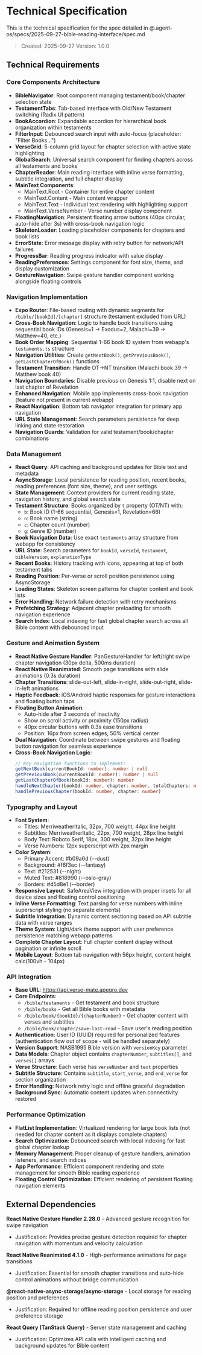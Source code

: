 # Technical Specification

This is the technical specification for the spec detailed in @.agent-os/specs/2025-09-27-bible-reading-interface/spec.md

> Created: 2025-09-27
> Version: 1.0.0

## Technical Requirements

### Core Components Architecture
- **BibleNavigator**: Root component managing testament/book/chapter selection state
- **TestamentTabs**: Tab-based interface with Old/New Testament switching (Radix UI pattern)
- **BookAccordion**: Expandable accordion for hierarchical book organization within testaments
- **FilterInput**: Debounced search input with auto-focus (placeholder: "Filter Books...")
- **VerseGrid**: 5-column grid layout for chapter selection with active state highlighting
- **GlobalSearch**: Universal search component for finding chapters across all testaments and books
- **ChapterReader**: Main reading interface with inline verse formatting, subtitle integration, and full chapter display
- **MainText Components**:
  - MainText.Root - Container for entire chapter content
  - MainText.Content - Main content wrapper
  - MainText.Text - Individual text rendering with highlighting support
  - MainText.VerseNumber - Verse number display component
- **FloatingNavigation**: Persistent floating arrow buttons (40px circular, auto-hide after 3s) with cross-book navigation logic
- **SkeletonLoader**: Loading placeholder components for chapters and book lists
- **ErrorState**: Error message display with retry button for network/API failures
- **ProgressBar**: Reading progress indicator with value display
- **ReadingPreferences**: Settings component for font size, theme, and display customization
- **GestureNavigation**: Swipe gesture handler component working alongside floating controls

### Navigation Implementation
- **Expo Router**: File-based routing with dynamic segments for `/bible/[bookId]/[chapter]` structure (testament excluded from URL)
- **Cross-Book Navigation**: Logic to handle book transitions using sequential book IDs (Genesis=1 → Exodus=2, Malachi=39 → Matthew=40, etc.)
- **Book Order Mapping**: Sequential 1-66 book ID system from webapp's `testaments.ts` structure
- **Navigation Utilities**: Create `getNextBook()`, `getPreviousBook()`, `getLastChapterOfBook()` functions
- **Testament Transition**: Handle OT→NT transition (Malachi book 39 → Matthew book 40)
- **Navigation Boundaries**: Disable previous on Genesis 1:1, disable next on last chapter of Revelation
- **Enhanced Navigation**: Mobile app implements cross-book navigation (feature not present in current webapp)
- **React Navigation**: Bottom tab navigator integration for primary app navigation
- **URL State Management**: Search parameters persistence for deep linking and state restoration
- **Navigation Guards**: Validation for valid testament/book/chapter combinations

### Data Management
- **React Query**: API caching and background updates for Bible text and metadata
- **AsyncStorage**: Local persistence for reading position, recent books, reading preferences (font size, theme), and user settings
- **State Management**: Context providers for current reading state, navigation history, and global search state
- **Testament Structure**: Books organized by `t` property (OT/NT) with:
  - `b`: Book ID (1-66 sequential, Genesis=1, Revelation=66)
  - `n`: Book name (string)
  - `c`: Chapter count (number)
  - `g`: Genre ID (number)
- **Book Navigation Data**: Use exact `testaments` array structure from webapp for consistency
- **URL State**: Search parameters for `bookId`, `verseId`, `testament`, `bibleVersion`, `explanationType`
- **Recent Books**: History tracking with icons, appearing at top of both testament tabs
- **Reading Position**: Per-verse or scroll position persistence using AsyncStorage
- **Loading States**: Skeleton screen patterns for chapter content and book lists
- **Error Handling**: Network failure detection with retry mechanisms
- **Prefetching Strategy**: Adjacent chapter preloading for smooth navigation experience
- **Search Index**: Local indexing for fast global chapter search across all Bible content with debounced input

### Gesture and Animation System
- **React Native Gesture Handler**: PanGestureHandler for left/right swipe chapter navigation (30px delta, 500ms duration)
- **React Native Reanimated**: Smooth page transitions with slide animations (0.3s duration)
- **Chapter Transitions**: slide-out-left, slide-in-right, slide-out-right, slide-in-left animations
- **Haptic Feedback**: iOS/Android haptic responses for gesture interactions and floating button taps
- **Floating Button Animation**:
  - Auto-hide after 3 seconds of inactivity
  - Show on scroll activity or proximity (150px radius)
  - 40px circular buttons with 0.3s ease transitions
  - Position: 16px from screen edges, 50% vertical center
- **Dual Navigation**: Coordinate between swipe gestures and floating button navigation for seamless experience
- **Cross-Book Navigation Logic**:
  ```typescript
  // Key navigation functions to implement:
  getNextBook(currentBookId: number): number | null
  getPreviousBook(currentBookId: number): number | null
  getLastChapterOfBook(bookId: number): number
  handleNextChapter(bookId: number, chapter: number, totalChapters: number)
  handlePreviousChapter(bookId: number, chapter: number)
  ```

### Typography and Layout
- **Font System**:
  - Titles: MerriweatherItalic, 32px, 700 weight, 44px line height
  - Subtitles: MerriweatherItalic, 22px, 700 weight, 28px line height
  - Body Text: Roboto Serif, 18px, 300 weight, 32px line height
  - Verse Numbers: 12px superscript with 2px margin
- **Color System**:
  - Primary Accent: #b09a6d (--dust)
  - Background: #f6f3ec (--fantasy)
  - Text: #212531 (--night)
  - Muted Text: #818990 (--oslo-gray)
  - Borders: #d5d8e1 (--border)
- **Responsive Layout**: SafeAreaView integration with proper insets for all device sizes and floating control positioning
- **Inline Verse Formatting**: Text parsing for verse numbers with inline superscript styling (no separate elements)
- **Subtitle Integration**: Dynamic content sectioning based on API subtitle data with verse ranges
- **Theme System**: Light/dark theme support with user preference persistence matching webapp patterns
- **Complete Chapter Layout**: Full chapter content display without pagination or infinite scroll
- **Mobile Layout**: Bottom tab navigation with 56px height, content height calc(100vh - 104px)

### API Integration
- **Base URL**: https://api.verse-mate.apegro.dev
- **Core Endpoints**:
  - `/bible/testaments` - Get testament and book structure
  - `/bible/books` - Get all Bible books with metadata
  - `/bible/book/{bookId}/{chapterNumber}` - Get chapter content with verses and subtitles
  - `/bible/book/chapter/save-last-read` - Save user's reading position
- **Authentication**: User ID (UUID) required for personalized features (authentication flow out of scope - will be handled separately)
- **Version Support**: NASB1995 Bible version with `versionKey` parameter
- **Data Models**: Chapter object contains `chapterNumber`, `subtitles[]`, and `verses[]` arrays
- **Verse Structure**: Each verse has `verseNumber` and `text` properties
- **Subtitle Structure**: Contains `subtitle`, `start_verse`, and `end_verse` for section organization
- **Error Handling**: Network retry logic and offline graceful degradation
- **Background Sync**: Automatic content updates when connectivity restored

### Performance Optimization
- **FlatList Implementation**: Virtualized rendering for large book lists (not needed for chapter content as it displays complete chapters)
- **Search Optimization**: Debounced search with local indexing for fast global chapter lookup
- **Memory Management**: Proper cleanup of gesture handlers, animation listeners, and search indices
- **App Performance**: Efficient component rendering and state management for smooth Bible reading experience
- **Floating Control Optimization**: Efficient rendering of persistent floating navigation elements

## External Dependencies

**React Native Gesture Handler 2.28.0** - Advanced gesture recognition for swipe navigation
- Justification: Provides precise gesture detection required for chapter navigation with momentum and velocity calculation

**React Native Reanimated 4.1.0** - High-performance animations for page transitions
- Justification: Essential for smooth chapter transitions and auto-hide control animations without bridge communication

**@react-native-async-storage/async-storage** - Local storage for reading position and preferences
- Justification: Required for offline reading position persistence and user preference storage

**React Query (TanStack Query)** - Server state management and caching
- Justification: Optimizes API calls with intelligent caching and background updates for Bible content